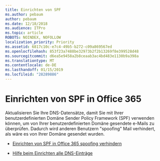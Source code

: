 ```yaml
---
title: Einrichten von SPF
ms.author: pebaum
author: pebaum
ms.date: 12/18/2018
ms.audience: ITPro
ms.topic: article
ROBOTS: NOINDEX, NOFOLLOW
localization_priority: Priority
ms.assetid: 6817c10c-e7c4-49b5-b272-c09a869567ed
ms.openlocfilehash: 853f23a7488be32973b2f2b13269f8e399528d48
ms.sourcegitcommit: d6ea5e9458a2b8ceaab3ac4bd483e1130b9a398a
ms.translationtype: MT
ms.contentlocale: de-DE
ms.lasthandoff: 01/15/2019
ms.locfileid: "28289886"
---
```

# <a name="set-up-spf-in-office-365"></a>Einrichten von SPF in Office 365

Aktualisieren Sie Ihre DNS-Datensätze, damit Sie mit Ihrer benutzerdefinierten Domäne Sender Policy Framework (SPF) verwenden können, um von Ihrer benutzerdefinierten Domäne gesendete e-Mails zu überprüfen. Dadurch wird anderen Benutzern "spoofing" Mail verhindert, als wäre es von Ihrer Domäne gesendet wurden.
  
- [Einrichten von SPF in Office 365 spoofing verhindern](https://docs.microsoft.com/en-us/office365/SecurityCompliance/set-up-spf-in-office-365-to-help-prevent-spoofing)
    
- [Hilfe beim Einrichten alle DNS-Einträge](https://docs.microsoft.com/en-us/office365/admin/get-help-with-domains/create-dns-records-at-any-dns-hosting-provider)
    

